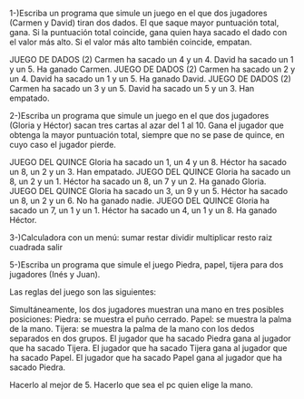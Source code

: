 1-)Escriba un programa que simule un juego en el que dos jugadores (Carmen y David)
tiran dos dados. El que saque mayor puntuación total, gana. Si la puntuación total
coincide, gana quien haya sacado el dado con el valor más alto. Si el valor 
más alto también coincide, empatan.


JUEGO DE DADOS (2)
Carmen ha sacado un 4 y un 4.
David ha sacado un 1 y un 5.
Ha ganado Carmen.
JUEGO DE DADOS (2)
Carmen ha sacado un 2 y un 4.
David ha sacado un 1 y un 5.
Ha ganado David.
JUEGO DE DADOS (2)
Carmen ha sacado un 3 y un 5.
David ha sacado un 5 y un 3.
Han empatado.



2-)Escriba un programa que simule un juego en el que dos jugadores (Gloria y Héctor)
sacan tres cartas al azar del 1 al 10. Gana el jugador que obtenga la mayor
puntuación total, siempre que no se pase de quince, en cuyo caso el jugador pierde.


JUEGO DEL QUINCE
Gloria ha sacado un 1, un 4 y un 8.
Héctor ha sacado un 8, un 2 y un 3.
Han empatado.
JUEGO DEL QUINCE
Gloria ha sacado un 8, un 2 y un 1.
Héctor ha sacado un 8, un 7 y un 2.
Ha ganado Gloria.
JUEGO DEL QUINCE
Gloria ha sacado un 3, un 9 y un 5.
Héctor ha sacado un 8, un 2 y un 6.
No ha ganado nadie.
JUEGO DEL QUINCE
Gloria ha sacado un 7, un 1 y un 1.
Héctor ha sacado un 4, un 1 y un 8.
Ha ganado Héctor.

3-)Calculadora con un menú:
sumar
restar
dividir
multiplicar
resto
raiz cuadrada
salir


5-)Escriba un programa que simule el juego Piedra, papel, tijera para dos jugadores
(Inés y Juan).

Las reglas del juego son las siguientes:

Simultáneamente, los dos jugadores muestran una mano en tres posibles posiciones:
Piedra: se muestra el puño cerrado.
Papel: se muestra la palma de la mano.
Tijera: se muestra la palma de la mano con los dedos separados en dos grupos.
El jugador que ha sacado Piedra gana al jugador que ha sacado Tijera.
El jugador que ha sacado Tijera gana al jugador que ha sacado Papel.
El jugador que ha sacado Papel gana al jugador que ha sacado Piedra.

Hacerlo al mejor de 5.
Hacerlo que sea el pc quien elige la mano.